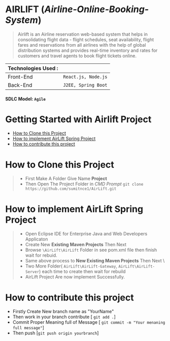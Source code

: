 # AIRLIFT (_Airline-Online-Booking-System_)

> Airlift is an Airline reservation web-based system that helps in consolidating flight data - flight schedules, seat availability, flight fares and reservations from all airlines with the help of global distribution systems and provides real-time inventory and rates for customers and travel agents to book flight tickets online.


| Technologies Used : ||
|------------------|------------------|
| Front-End | `React.js, Node.js` |
| Back-End | `J2EE, Spring Boot` |

#### SDLC Model: `Agile`


# Getting Started with Airlift Project

- [How to Clone this Project](#how-to-clone-this-project)
- [How to implement AirLift Spring Project](#how-to-implement-airlift-spring-project)
- [How to contribute this project](#how-to-contribute-this-project)

# How to Clone this Project

> - First Make A Folder Give Name **Project**
> - Then Open The Project Folder in *CMD Prompt* `git clone https://github.com/sumitnce1/AirLift.git`

# How to implement AirLift Spring Project

> - Open Eclipse IDE for Enterprise Java and Web Developers Applicaton
> - Create New **Existing Maven Projects** Then Next
> - Browse `\AirLift\AirLift` Folder in see pom.xml file then finish wait for rebuid.
> - Same above process to **New Existing Maven Projects** Then Next \
> - Two More Folder( `AirLift\AirLift-Gateway`, `AirLift\AirLift-Server`) each time to create then wait for rebuild 
> - AirLift Project Are now implement Successfully.

# How to contribute this project

- Firstly Create New branch name as "YourName"
- Then work in your branch contribute [ `git add .`]
- Commit Proper Meaning full of Message [ `git commit -m "Your menaning full message"`]
- Then push [`git push origin yourbranch`]
